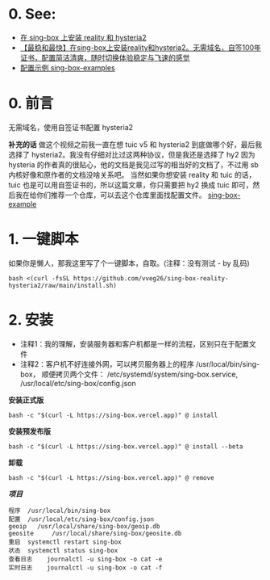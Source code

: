 # 0. See:
- [在 sing-box 上安装 reality 和 hysteria2](https://blog.mareep.net/posts/15209/)
- [【最稳和最快】在sing-box上安装reality和hysteria2。无需域名，自签100年证书，配置简洁清爽，随时切换体验稳定与飞速的感觉](https://www.youtube.com/watch?v=hbrOxWrGmTc)
- [配置示例 sing-box-examples](https://github.com/chika0801/sing-box-examples/tree/main)

# 0. 前言
  无需域名，使用自签证书配置 hysteria2
  
  **补充的话**
做这个视频之前我一直在想 tuic v5 和 hysteria2 到底做哪个好，最后我选择了 hysteria2。我没有仔细对比过这两种协议，但是我还是选择了 hy2
因为 hysteria 的作者真的很贴心，他的文档是我见过写的相当好的文档了，不过用 sb 内核好像和原作者的文档没啥关系吧。
当然如果你想安装 reality 和 tuic 的话，tuic 也是可以用自签证书的，所以这篇文章，你只需要把 hy2 换成 tuic 即可，然后我在给你们推荐一个仓库，可以去这个仓库里面找配置文件。
[sing-box-example](https://github.com/chika0801/sing-box-examples/tree/main)

# 1. 一键脚本

如果你是懒人，那我这里写了个一键脚本，自取。(注释：没有测试  - by 乱码)
```
bash <(curl -fsSL https://github.com/vveg26/sing-box-reality-hysteria2/raw/main/install.sh)
```

# 2. 安装
- 注释1：我的理解，安装服务器和客户机都是一样的流程，区别只在于配置文件
- 注释2：客户机不好连接外网，可以拷贝服务器上的程序 /usr/local/bin/sing-box， 顺便拷贝两个文件： /etc/systemd/system/sing-box.service, /usr/local/etc/sing-box/config.json

**安装正式版**
```
bash -c "$(curl -L https://sing-box.vercel.app)" @ install
```
**安装预发布版**
```
bash -c "$(curl -L https://sing-box.vercel.app)" @ install --beta
```
**卸载**
```
bash -c "$(curl -L https://sing-box.vercel.app)" @ remove
```

***项目***
```
程序 	/usr/local/bin/sing-box
配置 	/usr/local/etc/sing-box/config.json
geoip 	/usr/local/share/sing-box/geoip.db
geosite 	/usr/local/share/sing-box/geosite.db
重启 	systemctl restart sing-box
状态 	systemctl status sing-box
查看日志 	journalctl -u sing-box -o cat -e
实时日志 	journalctl -u sing-box -o cat -f
```

